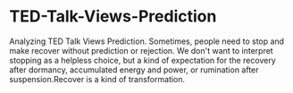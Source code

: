 # TED-Talk-Views-Prediction
Analyzing TED Talk Views Prediction.
Sometimes, people need to stop and make recover without prediction or rejection. We don't want to interpret stopping as a helpless choice, but a kind of expectation for the recovery after dormancy, accumulated energy and power, or rumination after suspension.Recover is a kind of transformation. 
